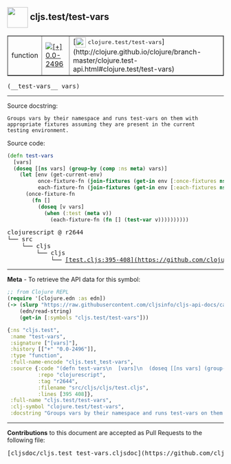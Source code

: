 ## <img width="48px" valign="middle" src="http://i.imgur.com/Hi20huC.png"> cljs.test/test-vars

 <table border="1">
<tr>

<td>function</td>
<td><a href="https://github.com/cljsinfo/cljs-api-docs/tree/0.0-2496"><img valign="middle" alt="[+] 0.0-2496" src="https://img.shields.io/badge/+-0.0--2496-lightgrey.svg"></a> </td>
<td>
[<img height="24px" valign="middle" src="http://i.imgur.com/1GjPKvB.png"> <samp>clojure.test/test-vars</samp>](http://clojure.github.io/clojure/branch-master/clojure.test-api.html#clojure.test/test-vars)
</td>
</tr>
</table>

 <samp>
(__test-vars__ vars)<br>
</samp>

---




Source docstring:

```
Groups vars by their namespace and runs test-vars on them with
appropriate fixtures assuming they are present in the current
testing environment.
```

Source code:

```clj
(defn test-vars
  [vars]
  (doseq [[ns vars] (group-by (comp :ns meta) vars)]
    (let [env (get-current-env)
          once-fixture-fn (join-fixtures (get-in env [:once-fixtures ns]))
          each-fixture-fn (join-fixtures (get-in env [:each-fixtures ns]))]
      (once-fixture-fn
        (fn []
          (doseq [v vars]
            (when (:test (meta v))
              (each-fixture-fn (fn [] (test-var v))))))))))
```

 <pre>
clojurescript @ r2644
└── src
    └── cljs
        └── cljs
            └── <ins>[test.cljs:395-408](https://github.com/clojure/clojurescript/blob/r2644/src/cljs/cljs/test.cljs#L395-L408)</ins>
</pre>


---

__Meta__ - To retrieve the API data for this symbol:

```clj
;; from Clojure REPL
(require '[clojure.edn :as edn])
(-> (slurp "https://raw.githubusercontent.com/cljsinfo/cljs-api-docs/catalog/cljs-api.edn")
    (edn/read-string)
    (get-in [:symbols "cljs.test/test-vars"]))
```

```clj
{:ns "cljs.test",
 :name "test-vars",
 :signature ["[vars]"],
 :history [["+" "0.0-2496"]],
 :type "function",
 :full-name-encode "cljs.test_test-vars",
 :source {:code "(defn test-vars\n  [vars]\n  (doseq [[ns vars] (group-by (comp :ns meta) vars)]\n    (let [env (get-current-env)\n          once-fixture-fn (join-fixtures (get-in env [:once-fixtures ns]))\n          each-fixture-fn (join-fixtures (get-in env [:each-fixtures ns]))]\n      (once-fixture-fn\n        (fn []\n          (doseq [v vars]\n            (when (:test (meta v))\n              (each-fixture-fn (fn [] (test-var v))))))))))",
          :repo "clojurescript",
          :tag "r2644",
          :filename "src/cljs/cljs/test.cljs",
          :lines [395 408]},
 :full-name "cljs.test/test-vars",
 :clj-symbol "clojure.test/test-vars",
 :docstring "Groups vars by their namespace and runs test-vars on them with\nappropriate fixtures assuming they are present in the current\ntesting environment."}

```

---

__Contributions__ to this document are accepted as Pull Requests to the following file:

 <pre>
[cljsdoc/cljs.test_test-vars.cljsdoc](https://github.com/cljsinfo/cljs-api-docs/blob/master/cljsdoc/cljs.test_test-vars.cljsdoc)
</pre>

